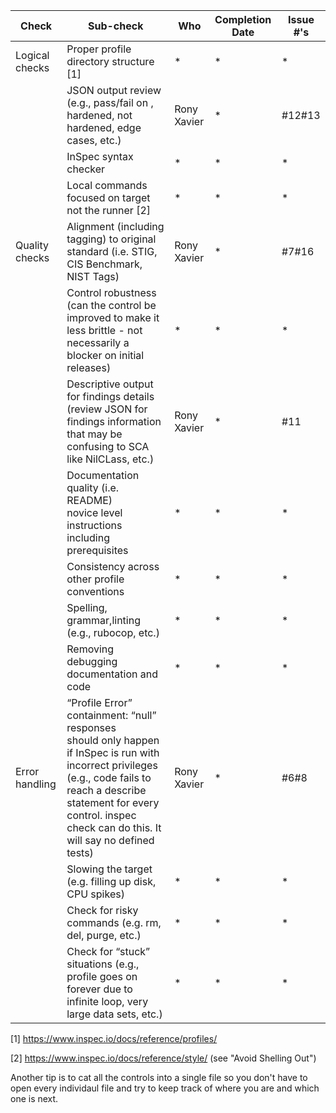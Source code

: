 | Check          | Sub-check                                                                         | Who | Completion Date | Issue #'s |
|----------------|-----------------------------------------------------------------------------------|-----|-----------------|-----------|
|Logical checks| Proper profile directory structure	[1]						|*|*|*|
||JSON output review (e.g., pass/fail on ,<br>hardened, not hardened, edge cases, etc.)|Rony Xavier|*|#12#13|
||InSpec syntax checker|*|*|*|
||Local commands focused on target not the runner [2]|*|*|*|
|Quality checks|Alignment (including tagging) to original<br> standard (i.e. STIG, CIS Benchmark, NIST Tags)|Rony Xavier|*|#7#16|
||Control robustness (can the control be improved to make it less brittle - not necessarily a blocker on initial releases)|*|*|*|
||Descriptive output for findings details (review JSON for findings information that may be confusing to SCA like NilCLass, etc.)|Rony Xavier|*|#11|
||Documentation quality (i.e. README)<br> novice level instructions including prerequisites|*|*|*|
||Consistency across other profile conventions |*|*|*|
||Spelling, grammar,linting (e.g., rubocop, etc.)|*|*|*|
||Removing debugging documentation and code|*|*|*|
| Error handling |“Profile Error” containment: “null” responses <br>should only happen if InSpec is run with incorrect privileges (e.g., code fails to reach a describe statement for every control. inspec check can do this. It will say no defined tests)|Rony Xavier|*|#6#8|
||Slowing the target (e.g. filling up disk, CPU spikes)|*|*|*|
||Check for risky commands (e.g. rm, del, purge, etc.)|*|*|*|
||Check for “stuck” situations (e.g., profile goes on forever due to infinite loop, very large data sets, etc.)|*|*|*|


[1] https://www.inspec.io/docs/reference/profiles/

[2] https://www.inspec.io/docs/reference/style/ (see "Avoid Shelling Out")

Another tip is to cat all the controls into a single file so you don't have to open every individaul file and try to keep track of where you are and which one is next.
